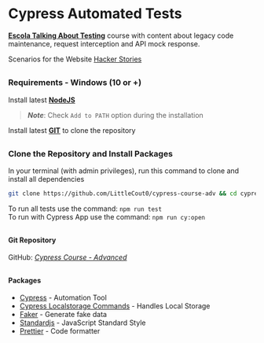 # Cypress Automated Tests

[**Escola Talking About Testing**](https://udemy.com/user/walmyr) course with content about legacy code maintenance, request interception and API mock response.

Scenarios for the Website [Hacker Stories](https://wlsf82-hacker-stories.web.app/)

##

### Requirements - Windows (10 or +)

Install latest [**NodeJS**](https://nodejs.org/en/download/)

> **_Note_**: Check `Add to PATH` option during the installation

Install latest [**GIT**](https://git-scm.com/download/win) to clone the repository

##

### Clone the Repository and Install Packages

In your terminal (with admin privileges), run this command to clone and install all dependencies

```bash
git clone https://github.com/LittleCout0/cypress-course-adv && cd cypress-course-adv && npm i
```

To run all tests use the command: `npm run test`  
To run with Cypress App use the command: `npm run cy:open`

##

#### Git Repository

GitHub: [_Cypress Course - Advanced_](https://github.com/LittleCout0/cypress-course-adv)

##

#### Packages

- [Cypress](https://docs.cypress.io/guides/overview/why-cypress) - Automation Tool
- [Cypress Localstorage Commands](https://www.npmjs.com/package/cypress-localstorage-commands) - Handles Local Storage
- [Faker](https://github.com/faker-js/faker) - Generate fake data
- [Standardjs](https://standardjs.com/) - JavaScript Standard Style
- [Prettier](https://www.npmjs.com/package/prettier) - Code formatter

